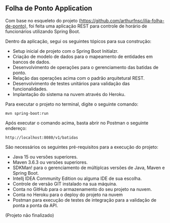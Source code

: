<h2>Folha de Ponto Application</h2>

Com base no esqueleto do projeto (https://github.com/arthurfnsc/ilia-folha-de-ponto),
foi feita uma aplicação REST para controle de horário de funcionários utilizando Spring Boot.

Dentro da aplicação, segui os seguintes tópicos para sua construção:

* Setup inicial de projeto com o Spring Boot Initialzr.
* Criação de modelo de dados para o mapeamento de entidades em bancos de dados.
* Desenvolvimento de operações para o gerenciamento das batidas de ponto.
* Relação das operações acima com o padrão arquitetural REST.
* Desenvolvimento de testes unitários para validação das funcionalidades.
* Implantação do sistema na nuvem através do Heroku.

Para executar o projeto no terminal, digite o seguinte comando:

```shell script
mvn spring-boot:run 
```

Após executar o comando acima, basta abrir no Postman o seguinte endereço:

```
http://localhost:8080/v1/batidas
```


São necessários os seguintes pré-requisitos para a execução do projeto:

* Java 15 ou versões superiores.
* Maven 3.6.3 ou versões superiores.
* SDKMan! para o gerenciamento de múltiplcas versões de Java, Maven e Spring Boot.
* Intellj IDEA Community Edition ou alguma IDE de sua escolha.
* Controle de versão GIT instalado na sua máquina.
* Conta no GitHub para o armazenamento do seu projeto na nuvem.
* Conta no Heroku para o deploy do projeto na nuvem
* Postman para execução de testes de integração para a validação de ponta a ponta da API.


(Projeto não finalizado)